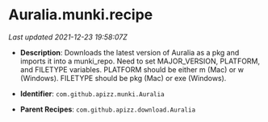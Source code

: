 # Auralia.munki.recipe

_Last updated 2021-12-23 19:58:07Z_

- **Description**: Downloads the latest version of Auralia as a pkg and imports it into a munki_repo. Need to set MAJOR_VERSION, PLATFORM, and FILETYPE variables. PLATFORM should be either m (Mac) or w (Windows). FILETYPE should be pkg (Mac) or exe (Windows).

- **Identifier**: `com.github.apizz.munki.Auralia`

- **Parent Recipes**: `com.github.apizz.download.Auralia`